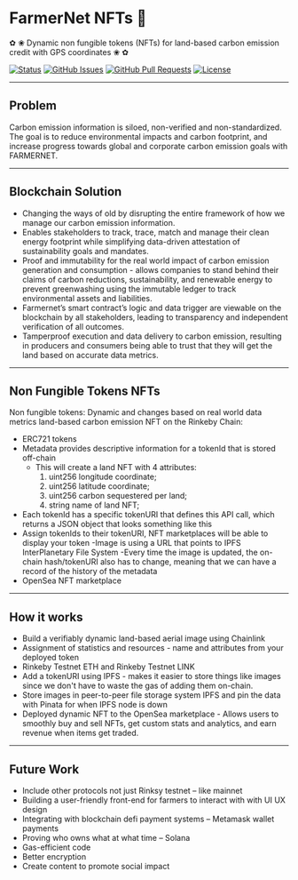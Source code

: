 # FarmerNet NFTs 🔬

✿ ❀ Dynamic non fungible tokens (NFTs) for land-based carbon emission credit with GPS coordinates  ❀ ✿

<div>
  
  [![Status](https://img.shields.io/badge/status-active-success.svg)]()
  [![GitHub Issues](https://img.shields.io/github/issues/lucylow/farmernet.svg)](https://github.com/lucylow/farmernet/issues)
  [![GitHub Pull Requests](https://img.shields.io/github/issues-pr/lucylow/farmernet.svg)](https://github.com/lucylow/farmernet/pulls)
  [![License](https://img.shields.io/aur/license/android-studio.svg)]()

</div>

---

## Problem

Carbon emission information is siloed, non-verified and non-standardized. The goal is to reduce environmental impacts and carbon footprint, and increase progress towards global and corporate carbon emission goals with FARMERNET.


---

## Blockchain Solution
- Changing the ways of old by disrupting the entire framework of how we manage our carbon emission information.
- Enables stakeholders to track, trace, match and manage their clean energy footprint while simplifying data-driven attestation of sustainability goals and mandates.
- Proof and immutability for the real world impact of carbon emission generation and consumption - allows companies to stand behind their claims of carbon reductions, sustainability, and renewable energy to prevent greenwashing using the immutable ledger to track environmental assets and liabilities.
- Farmernet’s smart contract’s logic and data trigger are viewable on the blockchain by all stakeholders, leading to transparency and independent verification of all outcomes.
- Tamperproof execution and data delivery to carbon emission, resulting in producers and consumers being able to trust that they will get the land based on accurate data metrics.
---
## Non Fungible Tokens NFTs

Non fungible tokens: Dynamic and changes based on real world data metrics land-based carbon emission NFT on the Rinkeby Chain: 

- ERC721 tokens
- Metadata provides descriptive information for a tokenId that is stored off-chain 
  - This will create a land NFT with 4 attributes:
    1. uint256 longitude coordinate;
    2. uint256 latitude coordinate;
    3. uint256 carbon sequestered per land;
    4. string name of land NFT;
- Each tokenId has a specific tokenURI that defines this API call, which returns a JSON object that looks something like this
- Assign tokenIds to their tokenURI, NFT marketplaces will be able to display your token 
-Image is using a URL that points to  IPFS InterPlanetary File System 
-Every time the image is updated, the on-chain hash/tokenURI also has to change, meaning that we can have a record of the history of the metadata
- OpenSea NFT marketplace 




---
## How it works
- Build a verifiably dynamic land-based aerial image using Chainlink
- Assignment of statistics and resources - name and attributes from your deployed token
- Rinkeby Testnet ETH and Rinkeby Testnet LINK
- Add a tokenURI using IPFS - makes it easier to store things like images since we don't have to waste the gas of adding them on-chain.
- Store images in peer-to-peer file storage system IPFS and pin the data with Pinata for when IPFS node is down
- Deployed dynamic NFT to the OpenSea marketplace - Allows users to smoothly buy and sell NFTs, get custom stats and analytics, and earn revenue when items get traded.



---
## Future Work 

- Include other protocols not just Rinksy testnet – like mainnet
- Building a user-friendly front-end for farmers to interact with with UI UX design
- Integrating with blockchain defi payment systems – Metamask wallet payments
- Proving who owns what at what time – Solana
- Gas-efficient code
- Better encryption 
- Create content to promote social impact

